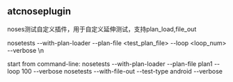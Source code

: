 ## atcnoseplugin

noses测试自定义插件，用于自定义延伸测试，支持plan_load,file_out

nosetests --with-plan-loader --plan-file <test_plan_file> --loop <loop_num> --verbose \n

start from command-line:
nosetests --with-plan-loader --plan-file plan1 --loop 100 --verbose
nosetests --with-file-out --test-type android  --verbose


